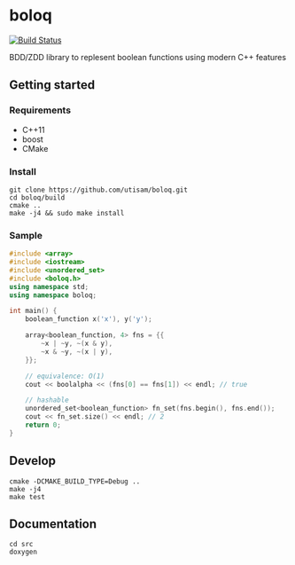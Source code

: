 # boloq

[![Build Status](https://travis-ci.org/utisam/boloq.svg?branch=master)](https://travis-ci.org/utisam/boloq)

BDD/ZDD library to replesent boolean functions using modern C++ features

## Getting started

### Requirements

* C++11
* boost
* CMake

### Install

    git clone https://github.com/utisam/boloq.git
    cd boloq/build
    cmake ..
    make -j4 && sudo make install

### Sample

```c++
#include <array>
#include <iostream>
#include <unordered_set>
#include <boloq.h>
using namespace std;
using namespace boloq;

int main() {
    boolean_function x('x'), y('y');

    array<boolean_function, 4> fns = {{
        ~x | ~y, ~(x & y),
        ~x & ~y, ~(x | y),
    }};

    // equivalence: O(1)
    cout << boolalpha << (fns[0] == fns[1]) << endl; // true

    // hashable
    unordered_set<boolean_function> fn_set(fns.begin(), fns.end());
    cout << fn_set.size() << endl; // 2
    return 0;
}
```

## Develop

    cmake -DCMAKE_BUILD_TYPE=Debug ..
    make -j4
    make test

## Documentation

    cd src
    doxygen
